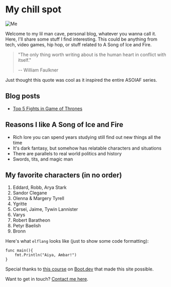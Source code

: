 # My chill spot 

![Me](/images/me.jpg)

Welcome to my lil man cave, personal blog, whatever you wanna call it. Here, I'll share some stuff I find interesting. This could be anything from tech, video games, hip hop, or stuff related to A Song of Ice and Fire. 

> "The only thing worth writing about is the human heart in conflict with itself."
>
> -- William Faulkner

Just thought this quote was cool as it inspired the entire ASOIAF series.

## Blog posts

- [Top 5 Fights in Game of Thrones](/blog/top-fights)

## Reasons I like A Song of Ice and Fire

- Rich lore you can spend years studying still find out new things all the time
- It's dark fantasy, but somehow has relatable characters and situations
- There are parallels to real world politics and history
- Swords, tits, and magic man

## My favorite characters (in no order)

1. Eddard, Robb, Arya Stark
2. Sandor Clegane
3. Olenna & Margery Tyrell
4. Ygritte
5. Cersei, Jaime, Tywin Lannister
6. Varys
7. Robert Baratheon
8. Petyr Baelish
9. Bronn

Here's what `elflang` looks like (just to show some code formatting):

```
func main(){
    fmt.Println("Aiya, Ambar!")
}
```

Special thanks to [this course](https://www.boot.dev/courses/build-static-site-generator-python) on [Boot.dev](https://www.boot.dev) that made this site possible. 

Want to get in touch? [Contact me here](/contact).
